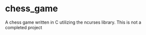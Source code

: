 # chess_game
A chess game written in C utilizing the ncurses library.  This is not a completed project
